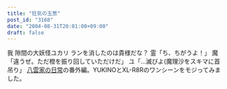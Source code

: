 ```yaml
---
title: "狂気の玉葱"
post_id: "3168"
date: "2004-08-31T20:01:00+09:00"
draft: false
---
```



我 隙間の大妖怪ユカリ ランを消したのは貴様だな？ 霊「ち、ちがうよ！」 魔「違うぜ。ただ橙を振り回していただけだ」 ユ「…滅びよ(魔理沙をスキマに首吊り」 [八雲家の日常](/tag/yakumo-family?order=ASC)の番外編。YUKINOとXL-R8Rのワンシーンをモジってみました。

